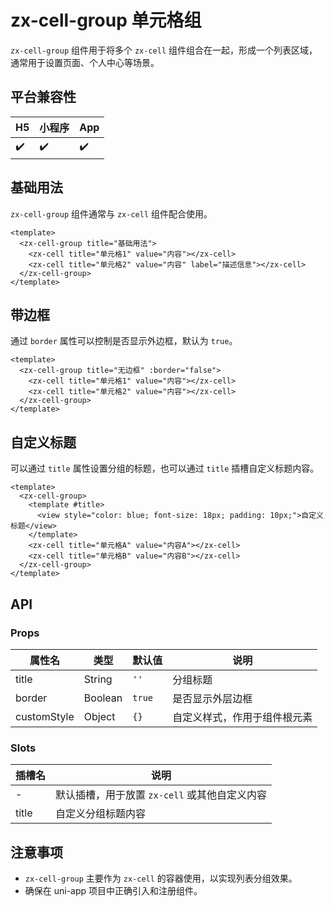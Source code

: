 # zx-cell-group 单元格组

`zx-cell-group` 组件用于将多个 `zx-cell` 组件组合在一起，形成一个列表区域，通常用于设置页面、个人中心等场景。

## 平台兼容性

| H5  | 小程序 | App |
| --- | ---- | --- |
| ✔️  | ✔️   | ✔️  |

## 基础用法

`zx-cell-group` 组件通常与 `zx-cell` 组件配合使用。

```vue
<template>
  <zx-cell-group title="基础用法">
    <zx-cell title="单元格1" value="内容"></zx-cell>
    <zx-cell title="单元格2" value="内容" label="描述信息"></zx-cell>
  </zx-cell-group>
</template>
```

## 带边框

通过 `border` 属性可以控制是否显示外边框，默认为 `true`。

```vue
<template>
  <zx-cell-group title="无边框" :border="false">
    <zx-cell title="单元格1" value="内容"></zx-cell>
    <zx-cell title="单元格2" value="内容"></zx-cell>
  </zx-cell-group>
</template>
```

## 自定义标题

可以通过 `title` 属性设置分组的标题，也可以通过 `title` 插槽自定义标题内容。

```vue
<template>
  <zx-cell-group>
    <template #title>
      <view style="color: blue; font-size: 18px; padding: 10px;">自定义标题</view>
    </template>
    <zx-cell title="单元格A" value="内容A"></zx-cell>
    <zx-cell title="单元格B" value="内容B"></zx-cell>
  </zx-cell-group>
</template>
```

## API

### Props

| 属性名      | 类型    | 默认值 | 说明                                   |
| ----------- | ------- | ------ | -------------------------------------- |
| title       | String  | `''`   | 分组标题                               |
| border      | Boolean | `true` | 是否显示外层边框                       |
| customStyle | Object  | `{}`   | 自定义样式，作用于组件根元素           |

### Slots

| 插槽名 | 说明                                         |
| ------ | -------------------------------------------- |
| -      | 默认插槽，用于放置 `zx-cell` 或其他自定义内容  |
| title  | 自定义分组标题内容                           |

## 注意事项

- `zx-cell-group` 主要作为 `zx-cell` 的容器使用，以实现列表分组效果。
- 确保在 uni-app 项目中正确引入和注册组件。